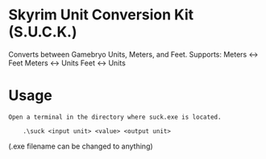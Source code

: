 # Skyrim Unit Conversion Kit (S.U.C.K.)

 Converts between Gamebryo Units, Meters, and Feet.
 Supports:
	Meters 	<-> Feet
	Meters 	<-> Units
	Feet 	<-> Units


# Usage
	Open a terminal in the directory where suck.exe is located.
	
		.\suck <input unit> <value> <output unit>

(.exe filename can be changed to anything)
